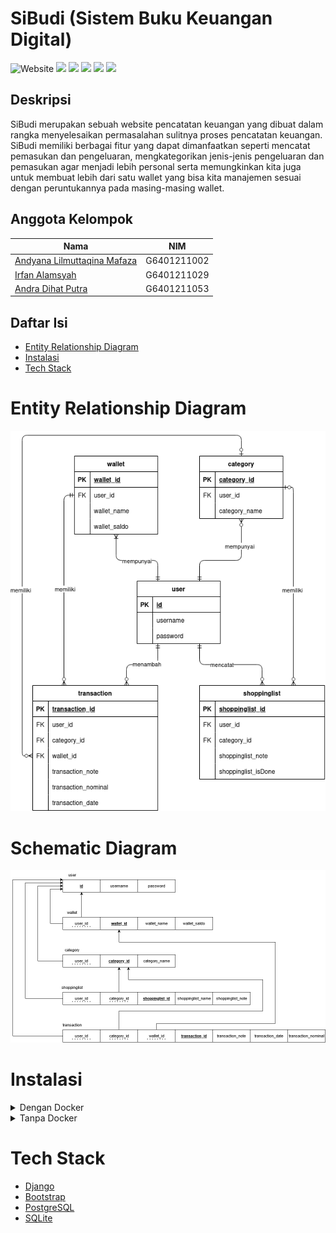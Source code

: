 # SiBudi (Sistem Buku Keuangan Digital)
![Website](https://img.shields.io/website?url=http%3A%2F%2F34.101.175.204%3A44444%2F)
![](https://img.shields.io/badge/Django-092E20?style=flat&logo=django&logoColor=white)
![](https://img.shields.io/badge/Bootstrap-563D7C?style=flat&&logo=bootstrap&logoColor=white)
![](https://img.shields.io/badge/PostgreSQL-316192?style=flat&&logo=postgresql&logoColor=white)
![](https://img.shields.io/badge/SQLite-07405E?style=flat&logo=sqlite&logoColor=white)
![](https://img.shields.io/badge/Google_Cloud-4285F4?style=flat&&logo=google-cloud&logoColor=white)
## Deskripsi
 SiBudi merupakan sebuah website pencatatan keuangan yang dibuat dalam rangka menyelesaikan permasalahan sulitnya proses pencatatan keuangan. SiBudi memiliki berbagai fitur yang dapat dimanfaatkan seperti mencatat pemasukan dan pengeluaran, mengkategorikan jenis-jenis pengeluaran dan pemasukan agar menjadi lebih personal serta memungkinkan kita juga untuk membuat lebih dari satu wallet yang bisa kita manajemen sesuai dengan peruntukannya pada masing-masing wallet. 
## Anggota Kelompok
|Nama|NIM|
|--|--|
|[Andyana Lilmuttaqina Mafaza](https://github.com/andyanamafaza4)|G6401211002
|[Irfan Alamsyah](https://github.com/irfanalmsyah)|G6401211029|
|[Andra Dihat Putra](https://github.com/andradp)|G6401211053|

## Daftar Isi
- [Entity Relationship Diagram](#entity-relationship-diagram)
- [Instalasi](#instalasi)
- [Tech Stack](#tech-stack)

# Entity Relationship Diagram
![ERD](backend/moneynote/static/entityrelationaldiagram.png)

# Schematic Diagram
![Schematic Diagram](backend/moneynote/static/schematicdiagram.png)

# Instalasi
<details>
    <summary>Dengan Docker</summary>
    <p>

## Prasyarat
- [Docker](https://docs.docker.com/get-docker/)

### 1. Clone repository ini
```bash
git clone https://github.com/irfanalmsyah/projectBasisData.git
```
### 2. Masuk ke direktori repository
```bash
cd projectBasisData
```
### 3. Buat file `.env` dari file [`.env.example`](.env.example)
```bash
cp .env.example .env
```
### 4. Jalankan docker-compose
```bash
docker-compose up
```
> server akan berjalan di `http://localhost`
</details>
<details>
    <summary>Tanpa Docker</summary>
    <p>

## Prasyarat
- Python 3.9 atau lebih tinggi
- PostgreSQL jika ingin menggunakan database PostgreSQL
### 1. Clone repository ini
```bash 
git clone https://github.com/irfanalmsyah/projectBasisData.git
```
### 2. Masuk ke direktori
```bash
cd projectBasisData
```
### 3. Install dependensi
```bash
pip3 install -r requirements.txt
```
atau
```bash
python3 -m pip install -r requirements.txt
```
### 4. Buat file .env sesuai dengan [`.env.example`](.env.example)
```bash
cp .env.example .env
```
### 5. Masuk ke direktori `backend`
```bash
cd backend
```
### 6. Migrasi database
```bash
python3 manage.py makemigrations && python3 manage.py migrate
```
## 7. Jalankan server
```bash
python3 manage.py runserver
```
> Server akan berjalan di `http://localhost:8000`</p>
</details>

# Tech Stack
- [Django](https://www.djangoproject.com/)
- [Bootstrap](https://getbootstrap.com/)
- [PostgreSQL](https://www.postgresql.org/)
- [SQLite](https://www.sqlite.org/index.html)




